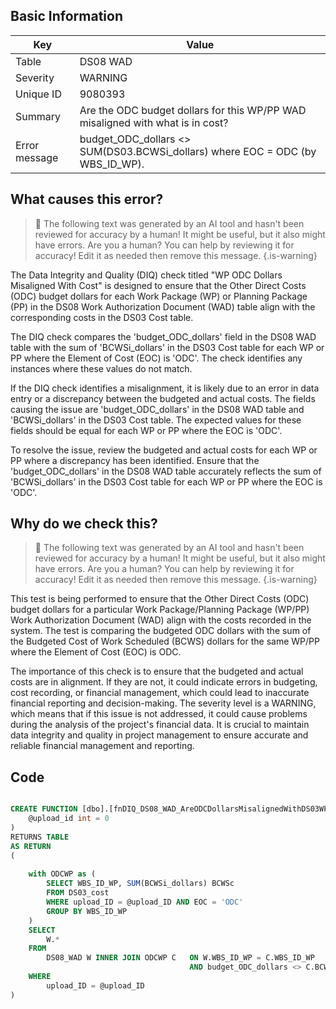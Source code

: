 ## Basic Information
| Key         | Value          |
|-------------|----------------|
| Table       | DS08 WAD |
| Severity    | WARNING |
| Unique ID   | 9080393   |
| Summary     | Are the ODC budget dollars for this WP/PP WAD misaligned with what is in cost? |
| Error message | budget_ODC_dollars <> SUM(DS03.BCWSi_dollars) where EOC = ODC (by WBS_ID_WP). |

## What causes this error?

> :robot: The following text was generated by an AI tool and hasn't been reviewed for accuracy by a human! It might be useful, but it also might have errors. Are you a human? You can help by reviewing it for accuracy! Edit it as needed then remove this message.
{.is-warning}

The Data Integrity and Quality (DIQ) check titled "WP ODC Dollars Misaligned With Cost" is designed to ensure that the Other Direct Costs (ODC) budget dollars for each Work Package (WP) or Planning Package (PP) in the DS08 Work Authorization Document (WAD) table align with the corresponding costs in the DS03 Cost table.

The DIQ check compares the 'budget_ODC_dollars' field in the DS08 WAD table with the sum of 'BCWSi_dollars' in the DS03 Cost table for each WP or PP where the Element of Cost (EOC) is 'ODC'. The check identifies any instances where these values do not match.

If the DIQ check identifies a misalignment, it is likely due to an error in data entry or a discrepancy between the budgeted and actual costs. The fields causing the issue are 'budget_ODC_dollars' in the DS08 WAD table and 'BCWSi_dollars' in the DS03 Cost table. The expected values for these fields should be equal for each WP or PP where the EOC is 'ODC'. 

To resolve the issue, review the budgeted and actual costs for each WP or PP where a discrepancy has been identified. Ensure that the 'budget_ODC_dollars' in the DS08 WAD table accurately reflects the sum of 'BCWSi_dollars' in the DS03 Cost table for each WP or PP where the EOC is 'ODC'.
## Why do we check this?

> :robot: The following text was generated by an AI tool and hasn't been reviewed for accuracy by a human! It might be useful, but it also might have errors. Are you a human? You can help by reviewing it for accuracy! Edit it as needed then remove this message.
{.is-warning}

This test is being performed to ensure that the Other Direct Costs (ODC) budget dollars for a particular Work Package/Planning Package (WP/PP) Work Authorization Document (WAD) align with the costs recorded in the system. The test is comparing the budgeted ODC dollars with the sum of the Budgeted Cost of Work Scheduled (BCWS) dollars for the same WP/PP where the Element of Cost (EOC) is ODC.

The importance of this check is to ensure that the budgeted and actual costs are in alignment. If they are not, it could indicate errors in budgeting, cost recording, or financial management, which could lead to inaccurate financial reporting and decision-making. The severity level is a WARNING, which means that if this issue is not addressed, it could cause problems during the analysis of the project's financial data. It is crucial to maintain data integrity and quality in project management to ensure accurate and reliable financial management and reporting.
## Code

```sql

CREATE FUNCTION [dbo].[fnDIQ_DS08_WAD_AreODCDollarsMisalignedWithDS03WP] (
	@upload_id int = 0
)
RETURNS TABLE
AS RETURN
(
	
	with ODCWP as (
		SELECT WBS_ID_WP, SUM(BCWSi_dollars) BCWSc
		FROM DS03_cost
		WHERE upload_ID = @upload_ID AND EOC = 'ODC'
		GROUP BY WBS_ID_WP
	)
	SELECT 
		W.*
	FROM
		DS08_WAD W INNER JOIN ODCWP C 	ON W.WBS_ID_WP = C.WBS_ID_WP
										AND budget_ODC_dollars <> C.BCWSc
	WHERE
		upload_ID = @upload_ID  
)
```
